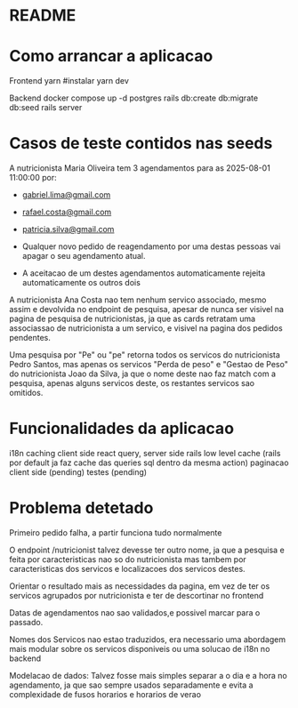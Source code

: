 # README

# Como arrancar a aplicacao

Frontend
yarn #instalar
yarn dev

Backend
docker compose up -d postgres
rails db:create db:migrate db:seed
rails server

# Casos de teste contidos nas seeds

A nutricionista Maria Oliveira tem 3 agendamentos para as 2025-08-01 11:00:00 por:

- gabriel.lima@gmail.com
- rafael.costa@gmail.com
- patricia.silva@gmail.com

- Qualquer novo pedido de reagendamento por uma destas pessoas vai apagar o seu agendamento atual.
- A aceitacao de um destes agendamentos automaticamente rejeita automaticamente os outros dois

A nutricionista Ana Costa nao tem nenhum servico associado, mesmo assim e devolvida no endpoint de pesquisa, apesar de nunca ser visivel
na pagina de pesquisa de nutricionistas, ja que as cards retratam uma associassao de nutricionista a um servico, e visivel na pagina dos pedidos pendentes.

Uma pesquisa por "Pe" ou "pe" retorna todos os servicos do nutricionista Pedro Santos,
mas apenas os servicos "Perda de peso" e "Gestao de Peso" do nutricionista Joao da Silva,
ja que o nome deste nao faz match com a pesquisa, apenas alguns servicos deste, os restantes servicos sao omitidos.

# Funcionalidades da aplicacao

i18n
caching client side react query, server side rails low level cache (rails por default ja faz cache das queries sql dentro da mesma action)
paginacao client side (pending)
testes (pending)

# Problema detetado

Primeiro pedido falha, a partir funciona tudo normalmente

O endpoint /nutricionist talvez devesse ter outro nome, ja que a pesquisa e feita por caracteristicas nao so do nutricionista
mas tambem por caracteristicas dos servicos e localizacoes dos servicos destes.

Orientar o resultado mais as necessidades da pagina, em vez de ter os servicos agrupados por nutricionista e ter de descortinar no frontend

Datas de agendamentos nao sao validados,e possivel marcar para o passado.

Nomes dos Servicos nao estao traduzidos, era necessario uma abordagem mais modular sobre os servicos disponiveis ou
uma solucao de i18n no backend

Modelacao de dados: Talvez fosse mais simples separar a o dia e a hora no agendamento, ja que sao sempre usados separadamente e evita a complexidade de fusos
horarios e horarios de verao
